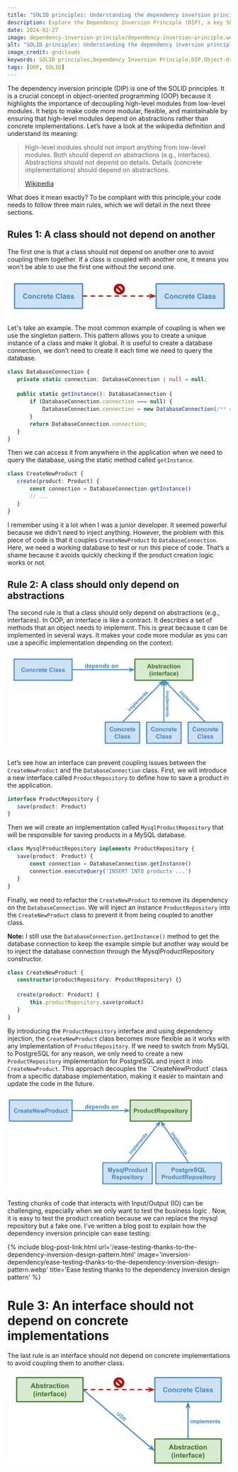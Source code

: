 ```yaml
---
title: "SOLID principles: Understanding the dependency inversion principle"
description: Explore the Dependency Inversion Principle (DIP), a key SOLID principle in object-oriented programming (OOP). Learn how to enhance code modularity, flexibility, and maintainability by decoupling high-level and low-level modules.
date: 2024-02-27
image: dependency-inversion-principle/dependency-inversion-principle.webp
alt: "SOLID principles: Understanding the dependency inversion principle"
image_credit: gndclouds
keywords: SOLID principles,Dependency Inversion Principle,DIP,Object-Oriented Programming,OOP, Abstractions, Interfaces, Dependency Injection
tags: [OOP, SOLID]
---
```


The dependency inversion principle (DIP) is one of the SOLID principles. It is a crucial concept in object-oriented programming (OOP) because it highlights the importance of decoupling high-level modules from low-level modules. It helps to make code more modular, flexible, and maintainable by ensuring that high-level modules depend on abstractions rather than concrete implementations. Let’s have a look at the wikipedia definition and understand its meaning:

>High-level modules should not import anything from low-level modules. Both should depend on abstractions (e.g., interfaces).
>Abstractions should not depend on details. Details (concrete implementations) should depend on abstractions.
>
> [Wikipedia](https://en.wikipedia.org/wiki/Dependency_inversion_principle)

What does it mean exactly? To be compliant with this principle,your code needs to follow three main rules, which we will detail in the next three sections.

##  Rules 1: A class should not depend on another

The first one is that a class should not depend on another one to avoid coupling them together. If a class is coupled with another one, it means you won’t be able to use the first one without the second one.

![Dependency Inversion Principle: Concrete class](images/posts/dependency-inversion-principle/concrete-class.svg)

Let's take an example. The most common example of coupling is when we use the singleton pattern. This pattern allows you to create a unique instance of a class and make it global. It is useful to create a database connection, we don’t need to create it each time we need to query the database.

```ts
class DatabaseConnection {
   private static connection: DatabaseConnection | null = null;
  
   public static getInstance(): DatabaseConnection {
       if (DatabaseConnection.connection === null) {
           DatabaseConnection.connection = new DatabaseConnection(/** config */);
       }
       return DatabaseConnection.connection;
   }
}
```

Then we can access it from anywhere in the application when we need to query the database, using the static method called `getInstance`.

```ts
class CreateNewProduct {
   create(product: Product) {
       const connection = DatabaseConnection.getInstance()
       // ...
   }
}
```
I remember using it a lot when I was a junior developer. It seemed powerful because we didn't need to inject anything. However, the problem with this piece of code is that it couples `CreateNewProduct` to `DatabaseConnection`. Here, we need a working database to test or run this piece of code. That’s a shame because it avoids quickly checking if the product creation logic works or not.

## Rule 2: A class should only depend on abstractions

The second rule is that a class should only depend on abstractions (e.g., interfaces). In OOP, an interface is like a contract. It describes a set of methods that an object needs to implement. This is great because it can be implemented in several ways. It makes your code more modular as you can use a specific implementation depending on the context.

![Dependency Inversion Principle: use abstraction](images/posts/dependency-inversion-principle/use-abstraction.svg)

Let’s see how an interface can prevent coupling issues between the `CreateNewProduct` and the `DatabaseConnection` class. First, we will introduce a new interface called `ProductRepository` to define how to save a product in the application.

```ts
interface ProductRepository {
   save(product: Product)
}
```

Then we will create an implementation called `MysqlProductRepository` that will be responsible for saving products in a MySQL database.

```ts
class MysqlProductRepository implements ProductRepository {
   save(product: Product) {
       const connection = DatabaseConnection.getInstance()
       connection.executeQuery('INSERT INTO products ...')
   }
}
```

Finally, we need to refactor the `CreateNewProduct` to remove its dependency on the `DatabaseConnection`. We will inject an instance `ProductRepository` into the  `CreateNewProduct` class to prevent it from being coupled to another class.

**Note:** I still use the `DatabaseConnection.getInstance()` method to get the database connection to keep the example simple but another way would be to inject the database connection through the MysqlProductRepository constructor.

```ts
class CreateNewProduct {
   constructor(productRepository: ProductRepository) {}
    
   create(product: Product) {
       this.productRepository.save(product)
   }
}
```

By introducing the `ProductRepository` interface and using dependency injection, the `CreateNewProduct` class becomes more flexible as it works with any implementation of `ProductRepository`. If we need to switch from MySQL to PostgreSQL for any reason, we only need to create a new `ProductRepository` implementation for PostgreSQL and inject it into `CreateNewProduct`. This approach decouples the ``CreateNewProduct` class from a specific database implementation, making it easier to maintain and update the code in the future.

![Dependency Inversion Principle: use abstraction concrete example](images/posts/dependency-inversion-principle/use-abstraction-concrete-example.svg)

Testing chunks of code that interacts with Input/Output (IO) can be challenging, especially when we only want to test the business logic . Now, it is easy to test the product creation because we can replace the mysql repository but a fake one. I’ve written a blog post to explain how the dependency inversion principle can ease testing:

{% include blog-post-link.html url='/ease-testing-thanks-to-the-dependency-inversion-design-pattern.html' image='inversion-dependency/ease-testing-thanks-to-the-dependency-inversion-design-pattern.webp' title='Ease testing thanks to the dependency inversion design pattern' %}

# Rule 3: An interface should not depend on concrete implementations

The last rule is an interface should not depend on concrete implementations to avoid coupling them to another class.

![Dependency Inversion Principle: abstraction should-not use concrete class](images/posts/dependency-inversion-principle/abstraction-should-not-use-concrete-class.svg)
